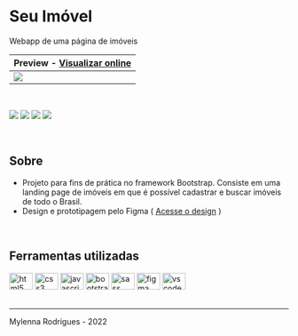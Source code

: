 # Seu Imóvel

Webapp de uma página de imóveis 



| Preview - <a href="" >Visualizar online</a>                                                                                     | 
| -------------------------------------------------------------------------------------------- | 
| <img  src="https://user-images.githubusercontent.com/74362841/191134311-016f8e74-dd18-43bb-b71b-aadaf4bac061.png" /> | 

<br>

![](https://img.shields.io/github/repo-size/mylennabra/imoveis-cadastro?labelColor=345861&color=FF8c21&label=repo-size&style=flat-square)
![](https://img.shields.io/github/languages/count/mylennabra/imoveis-cadastro?labelColor=345861&color=FF8c21&style=flat-square)
![](https://img.shields.io/github/languages/top/mylennabra/imoveis-cadastro?labelColor=345861&color=FF8c21&style=flat-square)
![](https://img.shields.io/github/last-commit/mylennabra/imoveis-cadastro?labelColor=345861&color=FF8c21&style=flat-square)

<br>

## Sobre
* Projeto para fins de prática no framework Bootstrap. Consiste em uma landing page de imóveis em que é possível cadastrar e buscar imóveis de todo o Brasil.
* Design e prototipagem pelo Figma ( <a target="_blank" href="https://www.figma.com/file/YB91af5yTQksxNj9ZG5U6u/Projeto-Seu-Im%C3%B3vel---My%2Fenna-Rodrigues%3E?node-id=0%3A1">Acesse o design</a> )

<br>

## Ferramentas utilizadas

<div align="left">
  <img src="https://cdn.jsdelivr.net/gh/devicons/devicon/icons/html5/html5-original.svg" height="30" width="42" alt="html5 logo"  />
  <img src="https://cdn.jsdelivr.net/gh/devicons/devicon/icons/css3/css3-original.svg" height="30" width="42" alt="css3 logo"  />
  <img src="https://cdn.jsdelivr.net/gh/devicons/devicon/icons/javascript/javascript-original.svg" height="30" width="42" alt="javascript logo"  />
  <img src="https://cdn.jsdelivr.net/gh/devicons/devicon/icons/bootstrap/bootstrap-original.svg" height="30" width="42" alt="bootstrap logo"  />
  <img src="https://cdn.jsdelivr.net/gh/devicons/devicon/icons/sass/sass-original.svg" height="30" width="42" alt="sass logo"  />
  <img src="https://cdn.jsdelivr.net/gh/devicons/devicon/icons/figma/figma-original.svg" height="30" width="42" alt="figma logo"  />
  <img src="https://cdn.jsdelivr.net/gh/devicons/devicon/icons/vscode/vscode-original.svg" height="30" width="42" alt="vscode logo"  />
</div>

<br>
<hr>


Mylenna Rodrigues - 2022


